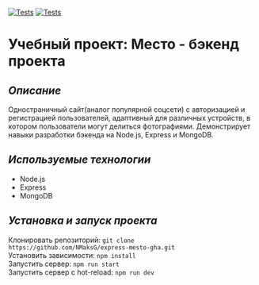 [![Tests](https://github.com/NMaksG/express-mesto-gha/actions/workflows/tests-13-sprint.yml/badge.svg)](https://github.com/NMaksG/express-mesto-gha/actions/workflows/tests-13-sprint.yml) [![Tests](https://github.com/NMaksG/express-mesto-gha/actions/workflows/tests-14-sprint.yml/badge.svg)](https://github.com/NMaksG/express-mesto-gha/actions/workflows/tests-14-sprint.yml)


# Учебный проект: Место - бэкенд проекта

## *Описание*
Одностраничный сайт(аналог популярной соцсети) с авторизацией и регистрацией пользователей, адаптивный для различных устройств, в котором пользователи могут делиться фотографиями. Демонстрирует навыки разработки бэкенда на Node.js, Express и MongoDB.

## *Используемые технологии*
* Node.js
* Express
* MongoDB

## *Установка и запуск проекта*
Клонировать репозиторий: `git clone https://github.com/NMaksG/express-mesto-gha.git`   
Установить зависимости: `npm install`   
Запустить сервер: `npm run start`   
Запустить сервер с hot-reload: `npm run dev`   
